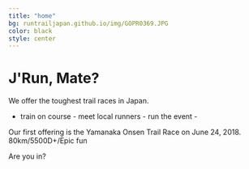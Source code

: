 ```yaml
---
title: "home"
bg: runtrailjapan.github.io/img/GOPR0369.JPG
color: black
style: center
---
```



# J'Run, Mate?


We offer the toughest trail races in Japan. 

- train on course - meet local runners - run the event -

Our first offering is the Yamanaka Onsen Trail Race on June 24, 2018. 
80km/5500D+/Epic fun

Are you in?
